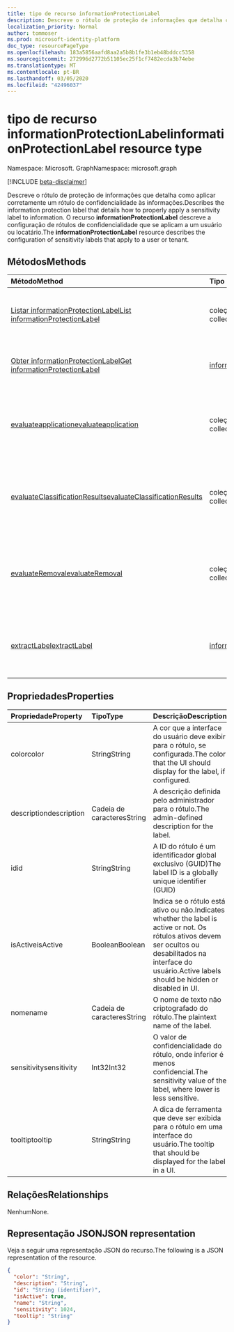 ```yaml
---
title: tipo de recurso informationProtectionLabel
description: Descreve o rótulo de proteção de informações que detalha como aplicar corretamente um rótulo de confidencialidade às informações.
localization_priority: Normal
author: tommoser
ms.prod: microsoft-identity-platform
doc_type: resourcePageType
ms.openlocfilehash: 183a5856aafd8aa2a5b8b1fe3b1eb48bddcc5358
ms.sourcegitcommit: 272996d2772b51105ec25f1cf7482ecda3b74ebe
ms.translationtype: MT
ms.contentlocale: pt-BR
ms.lasthandoff: 03/05/2020
ms.locfileid: "42496037"
---
```

# <a name="informationprotectionlabel-resource-type"></a><span data-ttu-id="5dd2c-103">tipo de recurso informationProtectionLabel</span><span class="sxs-lookup"><span data-stu-id="5dd2c-103">informationProtectionLabel resource type</span></span>

<span data-ttu-id="5dd2c-104">Namespace: Microsoft. Graph</span><span class="sxs-lookup"><span data-stu-id="5dd2c-104">Namespace: microsoft.graph</span></span>

[!INCLUDE [beta-disclaimer](../../includes/beta-disclaimer.md)]

<span data-ttu-id="5dd2c-105">Descreve o rótulo de proteção de informações que detalha como aplicar corretamente um rótulo de confidencialidade às informações.</span><span class="sxs-lookup"><span data-stu-id="5dd2c-105">Describes the information protection label that details how to properly apply a sensitivity label to information.</span></span> <span data-ttu-id="5dd2c-106">O recurso **informationProtectionLabel** descreve a configuração de rótulos de confidencialidade que se aplicam a um usuário ou locatário.</span><span class="sxs-lookup"><span data-stu-id="5dd2c-106">The **informationProtectionLabel** resource describes the configuration of sensitivity labels that apply to a user or tenant.</span></span>  

## <a name="methods"></a><span data-ttu-id="5dd2c-107">Métodos</span><span class="sxs-lookup"><span data-stu-id="5dd2c-107">Methods</span></span>

| <span data-ttu-id="5dd2c-108">Método</span><span class="sxs-lookup"><span data-stu-id="5dd2c-108">Method</span></span>                                                                                              | <span data-ttu-id="5dd2c-109">Tipo de retorno</span><span class="sxs-lookup"><span data-stu-id="5dd2c-109">Return Type</span></span>                                                               | <span data-ttu-id="5dd2c-110">Descrição</span><span class="sxs-lookup"><span data-stu-id="5dd2c-110">Description</span></span>                                                                                                                                                            |
| :-------------------------------------------------------------------------------------------------- | :------------------------------------------------------------------------ | :--------------------------------------------------------------------------------------------------------------------------------------------------------------------- |
| [<span data-ttu-id="5dd2c-111">Listar informationProtectionLabel</span><span class="sxs-lookup"><span data-stu-id="5dd2c-111">List informationProtectionLabel</span></span>](../api/informationprotectionpolicy-list-labels.md)                | <span data-ttu-id="5dd2c-112">coleção [informationProtectionLabel](informationprotectionlabel.md)</span><span class="sxs-lookup"><span data-stu-id="5dd2c-112">[informationProtectionLabel](informationprotectionlabel.md) collection</span></span> | <span data-ttu-id="5dd2c-113">Listar todos os rótulos de proteção de informações configurados para um usuário ou locatário.</span><span class="sxs-lookup"><span data-stu-id="5dd2c-113">List all configured information protection labels for a user or tenant.</span></span>                                                                                                |
| [<span data-ttu-id="5dd2c-114">Obter informationProtectionLabel</span><span class="sxs-lookup"><span data-stu-id="5dd2c-114">Get informationProtectionLabel</span></span>](../api/informationprotectionlabel-get.md)                          | [<span data-ttu-id="5dd2c-115">informationProtectionLabel</span><span class="sxs-lookup"><span data-stu-id="5dd2c-115">informationProtectionLabel</span></span>](informationprotectionlabel.md)               | <span data-ttu-id="5dd2c-116">Dada uma ID de etiqueta específica, retorne o **informationProtectionLabel**.</span><span class="sxs-lookup"><span data-stu-id="5dd2c-116">Given a specific label ID, return the **informationProtectionLabel**.</span></span>                                                                                                  |
| [<span data-ttu-id="5dd2c-117">evaluateapplication</span><span class="sxs-lookup"><span data-stu-id="5dd2c-117">evaluateapplication</span></span>](../api/informationprotectionlabel-evaluateapplication.md)                     | <span data-ttu-id="5dd2c-118">coleção [informationProtectionAction](informationprotectionaction.md)</span><span class="sxs-lookup"><span data-stu-id="5dd2c-118">[informationProtectionAction](informationprotectionaction.md) collection</span></span>  | <span data-ttu-id="5dd2c-119">Dada uma entrada de [contentInfo](contentinfo.md) e [labelingOptions](labelingoptions.md), COMPUTE o conjunto de ações necessárias para aplicar o rótulo.</span><span class="sxs-lookup"><span data-stu-id="5dd2c-119">Given an input of [contentInfo](contentinfo.md) and [labelingOptions](labelingoptions.md), compute the set of actions require to apply the label.</span></span>                      |
| [<span data-ttu-id="5dd2c-120">evaluateClassificationResults</span><span class="sxs-lookup"><span data-stu-id="5dd2c-120">evaluateClassificationResults</span></span>](../api/informationprotectionlabel-evaluateclassificationresults.md) | <span data-ttu-id="5dd2c-121">coleção [informationProtectionAction](informationprotectionaction.md)</span><span class="sxs-lookup"><span data-stu-id="5dd2c-121">[informationProtectionAction](informationprotectionaction.md) collection</span></span>  | <span data-ttu-id="5dd2c-122">Dada uma entrada de [contentInfo](contentinfo.md) e resultados de classificação, COMPUTE o conjunto de ações necessárias para aplicar o rótulo.</span><span class="sxs-lookup"><span data-stu-id="5dd2c-122">Given an input of [contentInfo](contentinfo.md) and classification results, compute the set of actions require to apply the label.</span></span>                                  |
| [<span data-ttu-id="5dd2c-123">evaluateRemoval</span><span class="sxs-lookup"><span data-stu-id="5dd2c-123">evaluateRemoval</span></span>](../api/informationprotectionlabel-evaluateremoval.md)                             | <span data-ttu-id="5dd2c-124">coleção [informationProtectionAction](informationprotectionaction.md)</span><span class="sxs-lookup"><span data-stu-id="5dd2c-124">[informationProtectionAction](informationprotectionaction.md) collection</span></span>  | <span data-ttu-id="5dd2c-125">Dada uma entrada de [contentInfo](contentinfo.md) e [downgradeJustification](downgradejustification.md), calcule as ações que devem ser executadas para remover o rótulo.</span><span class="sxs-lookup"><span data-stu-id="5dd2c-125">Given an input of [contentInfo](contentinfo.md) and [downgradeJustification](downgradejustification.md), compute the actions that should be taken to remove the label.</span></span> |
| [<span data-ttu-id="5dd2c-126">extractLabel</span><span class="sxs-lookup"><span data-stu-id="5dd2c-126">extractLabel</span></span>](../api/informationprotectionlabel-extractlabel.md)                                   | [<span data-ttu-id="5dd2c-127">informationProtectionContentLabel</span><span class="sxs-lookup"><span data-stu-id="5dd2c-127">informationProtectionContentLabel</span></span>](informationprotectioncontentlabel.md) | <span data-ttu-id="5dd2c-128">Dada uma entrada de [contentInfo](contentinfo.md), detalhes de retorno no [informationProtectionLabel](informationprotectionlabel.md) que os metadados representam.</span><span class="sxs-lookup"><span data-stu-id="5dd2c-128">Given an input of [contentInfo](contentinfo.md), return details on the [informationProtectionLabel](informationprotectionlabel.md) that the metadata represents.</span></span>       |

## <a name="properties"></a><span data-ttu-id="5dd2c-129">Propriedades</span><span class="sxs-lookup"><span data-stu-id="5dd2c-129">Properties</span></span>

| <span data-ttu-id="5dd2c-130">Propriedade</span><span class="sxs-lookup"><span data-stu-id="5dd2c-130">Property</span></span>    | <span data-ttu-id="5dd2c-131">Tipo</span><span class="sxs-lookup"><span data-stu-id="5dd2c-131">Type</span></span>    | <span data-ttu-id="5dd2c-132">Descrição</span><span class="sxs-lookup"><span data-stu-id="5dd2c-132">Description</span></span>                                                                                     |
| :---------- | :------ | :---------------------------------------------------------------------------------------------- |
| <span data-ttu-id="5dd2c-133">color</span><span class="sxs-lookup"><span data-stu-id="5dd2c-133">color</span></span>       | <span data-ttu-id="5dd2c-134">String</span><span class="sxs-lookup"><span data-stu-id="5dd2c-134">String</span></span>  | <span data-ttu-id="5dd2c-135">A cor que a interface do usuário deve exibir para o rótulo, se configurada.</span><span class="sxs-lookup"><span data-stu-id="5dd2c-135">The color that the UI should display for the label, if configured.</span></span>                              |
| <span data-ttu-id="5dd2c-136">description</span><span class="sxs-lookup"><span data-stu-id="5dd2c-136">description</span></span> | <span data-ttu-id="5dd2c-137">Cadeia de caracteres</span><span class="sxs-lookup"><span data-stu-id="5dd2c-137">String</span></span>  | <span data-ttu-id="5dd2c-138">A descrição definida pelo administrador para o rótulo.</span><span class="sxs-lookup"><span data-stu-id="5dd2c-138">The admin-defined description for the label.</span></span>                                                    |
| <span data-ttu-id="5dd2c-139">id</span><span class="sxs-lookup"><span data-stu-id="5dd2c-139">id</span></span>          | <span data-ttu-id="5dd2c-140">String</span><span class="sxs-lookup"><span data-stu-id="5dd2c-140">String</span></span>  | <span data-ttu-id="5dd2c-141">A ID do rótulo é um identificador global exclusivo (GUID)</span><span class="sxs-lookup"><span data-stu-id="5dd2c-141">The label ID is a globally unique identifier (GUID)</span></span>                                             |
| <span data-ttu-id="5dd2c-142">isActive</span><span class="sxs-lookup"><span data-stu-id="5dd2c-142">isActive</span></span>    | <span data-ttu-id="5dd2c-143">Boolean</span><span class="sxs-lookup"><span data-stu-id="5dd2c-143">Boolean</span></span> | <span data-ttu-id="5dd2c-144">Indica se o rótulo está ativo ou não.</span><span class="sxs-lookup"><span data-stu-id="5dd2c-144">Indicates whether the label is active or not.</span></span> <span data-ttu-id="5dd2c-145">Os rótulos ativos devem ser ocultos ou desabilitados na interface do usuário.</span><span class="sxs-lookup"><span data-stu-id="5dd2c-145">Active labels should be hidden or disabled in UI.</span></span> |
| <span data-ttu-id="5dd2c-146">nome</span><span class="sxs-lookup"><span data-stu-id="5dd2c-146">name</span></span>        | <span data-ttu-id="5dd2c-147">Cadeia de caracteres</span><span class="sxs-lookup"><span data-stu-id="5dd2c-147">String</span></span>  | <span data-ttu-id="5dd2c-148">O nome de texto não criptografado do rótulo.</span><span class="sxs-lookup"><span data-stu-id="5dd2c-148">The plaintext name of the label.</span></span>                                                                |
| <span data-ttu-id="5dd2c-149">sensitivity</span><span class="sxs-lookup"><span data-stu-id="5dd2c-149">sensitivity</span></span> | <span data-ttu-id="5dd2c-150">Int32</span><span class="sxs-lookup"><span data-stu-id="5dd2c-150">Int32</span></span>   | <span data-ttu-id="5dd2c-151">O valor de confidencialidade do rótulo, onde inferior é menos confidencial.</span><span class="sxs-lookup"><span data-stu-id="5dd2c-151">The sensitivity value of the label, where lower is less sensitive.</span></span>                              |
| <span data-ttu-id="5dd2c-152">tooltip</span><span class="sxs-lookup"><span data-stu-id="5dd2c-152">tooltip</span></span>     | <span data-ttu-id="5dd2c-153">String</span><span class="sxs-lookup"><span data-stu-id="5dd2c-153">String</span></span>  | <span data-ttu-id="5dd2c-154">A dica de ferramenta que deve ser exibida para o rótulo em uma interface do usuário.</span><span class="sxs-lookup"><span data-stu-id="5dd2c-154">The tooltip that should be displayed for the label in a UI.</span></span>                                     |

## <a name="relationships"></a><span data-ttu-id="5dd2c-155">Relações</span><span class="sxs-lookup"><span data-stu-id="5dd2c-155">Relationships</span></span>

<span data-ttu-id="5dd2c-156">Nenhum</span><span class="sxs-lookup"><span data-stu-id="5dd2c-156">None.</span></span>

## <a name="json-representation"></a><span data-ttu-id="5dd2c-157">Representação JSON</span><span class="sxs-lookup"><span data-stu-id="5dd2c-157">JSON representation</span></span>

<span data-ttu-id="5dd2c-158">Veja a seguir uma representação JSON do recurso.</span><span class="sxs-lookup"><span data-stu-id="5dd2c-158">The following is a JSON representation of the resource.</span></span>

<!-- {
  "blockType": "resource",
  "optionalProperties": [

  ],
  "@odata.type": "microsoft.graph.informationProtectionLabel",
  "baseType": "",
  "keyProperty": "id"
}-->

```json
{
  "color": "String",
  "description": "String",
  "id": "String (identifier)",
  "isActive": true,
  "name": "String",
  "sensitivity": 1024,
  "tooltip": "String"
}
```

<!-- uuid: 16cd6b66-4b1a-43a1-adaf-3a886856ed98
2019-02-04 14:57:30 UTC -->
<!-- {
  "type": "#page.annotation",
  "description": "informationProtectionLabel resource",
  "keywords": "",
  "section": "documentation",
  "tocPath": ""
}-->
